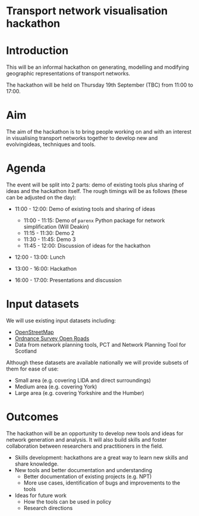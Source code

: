 # Transport network visualisation hackathon


# Introduction

This will be an informal hackathon on generating, modelling and
modifying geographic representations of transport networks.

The hackathon will be held on Thursday 19th September (TBC) from 11:00
to 17:00.

# Aim

The aim of the hackathon is to bring people working on and with an
interest in visualising transport networks together to develop new and
evolvingideas, techniques and tools.

# Agenda

The event will be split into 2 parts: demo of existing tools plus
sharing of ideas and the hackathon itself. The rough timings will be as
follows (these can be adjusted on the day):

- 11:00 - 12:00: Demo of existing tools and sharing of ideas

  - 11:00 - 11:15: Demo of `parenx` Python package for network
    simplification (Will Deakin)
  - 11:15 - 11:30: Demo 2
  - 11:30 - 11:45: Demo 3
  - 11:45 - 12:00: Discussion of ideas for the hackathon

- 12:00 - 13:00: Lunch

- 13:00 - 16:00: Hackathon

- 16:00 - 17:00: Presentations and discussion

# Input datasets

We will use existing input datasets including:

- [OpenStreetMap](https://www.openstreetmap.org/)
- [Ordnance Survey Open
  Roads](https://www.ordnancesurvey.co.uk/business-and-government/products/os-open-roads.html)
- Data from network planning tools, PCT and Network Planning Tool for
  Scotland

Although these datasets are available nationally we will provide subsets
of them for ease of use:

- Small area (e.g. covering LIDA and direct surroundings)
- Medium area (e.g. covering York)
- Large area (e.g. covering Yorkshire and the Humber)

# Outcomes

The hackathon will be an opportunity to develop new tools and ideas for
network generation and analysis. It will also build skills and foster
collaboration between researchers and practitioners in the field.

- Skills development: hackathons are a great way to learn new skills and
  share knowledge.
- New tools and better documentation and understanding
  - Better documentation of existing projects (e.g. NPT)
  - More use cases, identification of bugs and improvements to the tools
- Ideas for future work
  - How the tools can be used in policy
  - Research directions
